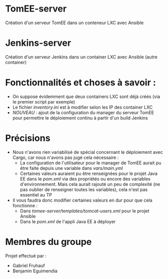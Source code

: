 # TomEE-server
Création d'un serveur TomEE dans un conteneur LXC avec Ansible

# Jenkins-server
Création d'un serveur Jenkins dans un container LXC avec Ansible (autre container)

# Fonctionnalités et choses à savoir :
* On suppose évidemment que deux containers LXC sont déjà créés (via le premier script par exemple)
* Le fichier _inventory.ini_ est à modifier selon les IP des container LXC
* _NOUVEAU_ : ajout de la configuration du manager du serveur TomEE pour permettre le déploiement continu à partir d'un build Jenkins

# Précisions
* Nous n'avons rien variabilisé de spécial concernant le déploiement avec Cargo, car nous n'avons pas jugé cela nécessaire : 
  * La configuration de l'utilisateur pour le manager de TomEE aurait pu être faite depuis une variable dans _vars/main.yml_
  * Certaines valeurs auraient pu être renseignées pour le projet Java EE dans le _pom.xml_ via des propriétés ou encore des variables d'environnement.
    Mais cela aurait rajouté un peu de complexité (ne pas oublier de renseigner toutes les variables), cela n'est pas essentiel au TP
* Il vous faudra donc modifier certaines valeurs en dur pour que cela fonctionne :
  * Dans _tomee-server/templates/tomcat-users.xml_ pour le projet Ansible
  * Dans le _pom.xml_ de l'appli Java EE à déployer

# Membres du groupe
Projet effectué par :
* Gabriel Fruhauf
* Benjamin Eguimendia